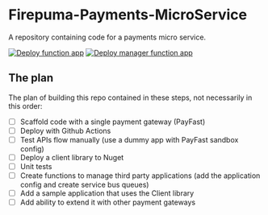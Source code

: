 # Firepuma-Payments-MicroService

A repository containing code for a payments micro service.

[![Deploy function app](https://github.com/francoishill/Firepuma-Payments-MicroService/actions/workflows/deploy-function-app.yml/badge.svg)](https://github.com/francoishill/Firepuma-Payments-MicroService/actions/workflows/deploy-function-app.yml)
[![Deploy manager function app](https://github.com/francoishill/Firepuma-Payments-MicroService/actions/workflows/deploy-function-app-manager.yml/badge.svg)](https://github.com/francoishill/Firepuma-Payments-MicroService/actions/workflows/deploy-function-app-manager.yml)

## The plan

The plan of building this repo contained in these steps, not necessarily in this order:

* [ ] Scaffold code with a single payment gateway (PayFast)
* [ ] Deploy with Github Actions
* [ ] Test APIs flow manually (use a dummy app with PayFast sandbox config)
* [ ] Deploy a client library to Nuget
* [ ] Unit tests
* [ ] Create functions to manage third party applications (add the application config and create service bus queues)
* [ ] Add a sample application that uses the Client library
* [ ] Add ability to extend it with other payment gateways
